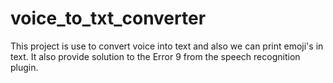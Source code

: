 # voice_to_txt_converter
This project is use to convert voice into text and also we can print emoji's in text.
It also provide solution to the Error 9 from the speech recognition plugin.
